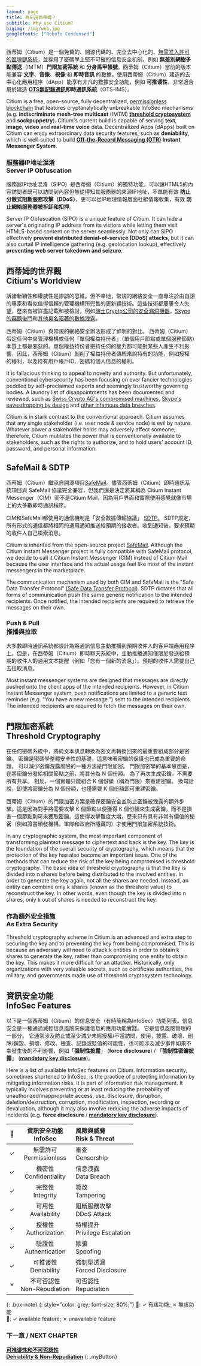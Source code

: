 ```yaml
---
layout: page
title: 為何用西蒂姆？
subtitle: Why use Citium?
bigimg: /img/web.jpg
googlefonts: ["Roboto Condensed"]
---
```


西蒂姆（Citium）是一個免費的、開源代碼的、完全去中心化的、[無需准入許可的區塊鏈系統](https://en.wikipedia.org/wiki/Blockchain#Permissionless)，並採用了密碼學上堅不可摧的信息安全机制，例如 __無差別網樹多點傳送__（IMTM）__門限加密系統__ 和 __分身馬甲帳號__。西蒂姆（Citium）當前的版本能兼容 __文字__、__音像__、__視像__ 和 __即時音訊__ 的數據。使用西蒂姆（Citium）建造的去中心化應用程序（dApp）能享有非凡的數據安全功能，例如 __可推诿性__，非常適合用於建造 **[OTS無記錄通訊](https://en.wikipedia.org/wiki/Off-the-Record_Messaging)即時通訊系統**（OTS-IMS）。

Citium is a free, open-source, fully decentralized, [permissionless blockchain](https://en.wikipedia.org/wiki/Blockchain#Permissionless) that features cryptanalytically unbreakable InfoSec mechanisms (e.g. **indiscriminate mesh-tree multicast** (IMTM) [**threshold cryptosystem**](https://en.wikipedia.org/wiki/Threshold_cryptosystem) and **sockpuppetry**). Citium's current build is capable of serving **text**, **image**, **video** and **real-time voice** data. Decentralized Apps (dApps) built on Citium can enjoy extraordinary data security features, such as **deniability**, which is well-suited to build [**Off-the-Record Messaging (OTR)**](https://en.wikipedia.org/wiki/Off-the-Record_Messaging) **Instant Messenger System**.

### 服務器IP地址混淆<br>Server IP Obfuscation

服務器IP地址混淆（SIPO）是西蒂姆（Citium）的獨特功能，可以讓HTML5的內容訪問者既可以訪問到內容但無從得知其服務器的來源IP地址，不單能有效 **防止分散式阻斷服務攻擊（DDoS）**，更可以從IP地理情報層面杜絕情報收集，有效 **防止網絡服務器被拆卸和扣押**。

Server IP Obfuscation (SIPO) is a unique feature of Citium. It can hide a server's originating IP address from its visitors while letting them visit HTML5-based content on the server seamlessly. Not only can SIPO effectively **prevent distributed denial-of-service (DDoS) attacks**, but it can also curtail IP intelligence gathering (e.g. geolocation lookup), effectively **preventing web server takedown and seizure**.

## 西蒂姆的世界觀<br>Citium's Worldview

訴諸新穎性和權威性是謬誤的思維。但不幸地，常規的網絡安全一直專注於由自詡的專家和看似值得信賴的管理機構所兜售的更新穎技術。這些技術都屢屢令人失望，歷來有被詳盡記載和被檢討，例如[瑞士Crypto公司的安全漏洞機器](https://en.wikipedia.org/wiki/Crypto_AG#Compromised_machines)，[Skype的竊聽後門](https://en.wikipedia.org/wiki/Skype_security#Eavesdropping_by_design)和[其他臭名昭著的數據洩露](https://en.wikipedia.org/wiki/List_of_data_breaches)。

西蒂姆（Citium）與常規的網絡安全辦法形成了鮮明的對比。 西蒂姆（Citium）假定任何中央管理機構或任何「單個權益持份者」（單個用戶節點或單個服務節點）本質上都是邪惡的。單個權益持份者把持任何的權力都可能對某些人產生不利影響，因此，西蒂姆（Citium）剝削了權益持份者傳統來說持有的功能，例如授權的權利，以及持有用戶帳戶ID、密碼和個人信息的權利。

It is fallacious thinking to appeal to novelty and authority. But unfortunately, conventional cybersecurity has been focusing on ever fancier technologies peddled by self-proclaimed experts and seemingly trustworthy governing bodies. A laundry list of disappointments has been documented and reviewed, such as [Swiss Crypto AG's compromised machines](https://en.wikipedia.org/wiki/Crypto_AG#Compromised_machines), [Skype's eavesdropping by design](https://en.wikipedia.org/wiki/Skype_security#Eavesdropping_by_design) and [other infamous data breaches](https://en.wikipedia.org/wiki/List_of_data_breaches).

Citium is in stark contrast to the conventional approach. Citium assumes that any single stakeholder (i.e. user node & service node) is evil by nature. Whatever power a stakeholder holds may adversely affect someone; therefore, Citium mutilates the power that is conventionally available to stakeholders, such as the rights to authorize, and to hold users' account ID, password, and personal information.

## SafeMail & SDTP

西蒂姆（Citium）繼承自開源項目[SafeMail](https://github.com/maikejonne/safeemail)。儘管西蒂姆（Citium）即時通訊系統項目與 SafeMail 協議完全兼容，但我們還是決定將其稱為 Citium Instant Messenger（CIM）而不是Citium Mail，因為用戶界面和實際使用感覺就像市場上的大多數即時通訊程序。

CIM和SafeMail都使用的通信機制是「安全數據傳輸協議」 [SDTP](https://en.wikiversity.org/zh-tw/SDTP)。 SDTP規定，所有形式的通信都將相同的通用通知推送給預期的接收者。收到通知後，要求預期的收件人自己檢索消息。

Citium is inherited from the open-source project [SafeMail](https://github.com/maikejonne/safeemail). Although the Citium Instant Messenger project is fully compatible with SafeMail protocol, we decide to call it Citium Instant Messenger (CIM) instead of Citium Mail because the user interface and the actual usage feel like most of the instant messengers in the marketplace.

The communication mechanism used by both CIM and SafeMail is the "Safe Data Transfer Protocol" [(Safe Data Transfer Protocol)](https://en.wikiversity.org/zh-tw/SDTP). SDTP dictates that all forms of communication push the same generic notification to the intended recipients. Once notified, the intended recipients are required to retrieve the messages on their own.

### Push & Pull<br>推播與拉取

大多數即時通訊系統都設計為將通訊信息主動推播到預期收件人的客戶端應用程序上。但是，在西蒂姆（Citium）即時聊天系統中，主動推播通知僅限於發送給預期的收件人的通用文本提醒（例如「您有一個新的消息」）。預期的收件人需要自己去拉取消息。

Most instant messenger systems are designed that messages are directly pushed onto the client apps of the intended recipients. However, in Citium Instant Messenger system, push notifications are limited to a generic text reminder (e.g. "You have a new message.") sent to the intended recipients. The intended recipients are required to fetch the messages on their own.

## 門限加密系統<br>Threshold Cryptography

在任何密碼系統中，將純文本訊息轉換為密文再轉換回來的最重要組成部分是密鑰。 密鑰是密碼學整體安全性的基礎，這意味著密鑰的保護也已成為重要的命題。 可以減少密鑰洩露風險的一種方法是門限加密。 門限加密學的基本思想是，在將密鑰分發給相關節點之前，將其分為 N 個份額。 為了再次生成密鑰，不需要所有共享。 相反，一個實體只能組合 K 個份額（稱為門限）來重建密鑰。 換句話說，即使將密鑰分為 N 個份額，也僅需要 K 個份額即可重建密鑰。

西蒂姆（Citium）的門限加密方案是確保密鑰安全並防止密鑰被洩露的額外步驟。這是因為對手將需要攻擊 K 個節點以便獲得 K 個份額來生成密鑰，而不是損害一個節點則可來獲取密鑰。這使得攻擊難度大增。歷來只有具有非常有價值的秘密（例如證書頒發機構，軍隊和政府所隱藏的）才使用門限加密系統技術。

In any cryptographic system, the most important component of transforming plaintext message to ciphertext and back is the key. The key is the foundation of the overall security of cryptography, which means that the protection of the key has also become an important issue. One of the methods that can reduce the risk of the key being compromised is threshold cryptography. The basic idea of threshold cryptography is that the key is divided into n shares before being distributed to the involved entities. In order to generate the key again, not all the shares are needed. Instead, an entity can combine only k shares (known as the threshold value) to reconstruct the key. In other words, even though the key is divided into n shares, only k out of shares is needed to reconstruct the key.

### 作為額外安全措施<br>As Extra Security

Threshold cryptography scheme in Citium is an advanced and extra step to securing the key and to preventing the key from being compromised. This is because an adversary will need to attack k entities in order to obtain k shares to generate the key, rather than compromising one entity to obtain the key. This makes it more difficult for an attacker. Historically, only organizations with very valuable secrets, such as certificate authorities, the military, and governments made use of threshold cryptosystem technology.

## 資訊安全功能<br>InfoSec Features

以下是一個西蒂姆（Citium）的信息安全（有時簡稱為InfoSec）功能列表。信息安全是一種通過減輕信息風險來保護信息的應用功能實踐。 它是信息風險管理的一部分。 它通常涉及防止或至少減少未經授權/不當訪問，使用，披露、破壞、刪除/銷毀、損壞、修改、檢查、記錄或貶值的可能性，也可能涉及減少事件如果不幸發生後的不利影響，例如「__强制性披露__」 (__force disclosure__) / 「__強制性密鑰披露__」 ([__mandatory key disclosure__](https://en.wikipedia.org/wiki/Key_disclosure_law))。

Here is a list of available InfoSec features on Citium. Information security, sometimes shortened to InfoSec, is the practice of protecting information by mitigating information risks. It is part of information risk management. It typically involves preventing or at least reducing the probability of unauthorized/inappropriate access, use, disclosure, disruption, deletion/destruction, corruption, modification, inspection, recording or devaluation, although it may also involve reducing the adverse impacts of incidents (e.g. __force disclosure__ / [__mandatory key disclosure__](https://en.wikipedia.org/wiki/Key_disclosure_law)).

| :closed_lock_with_key: | 資訊安全功能<br>InfoSec | 風險與威脅<br>Risk & Threat |
|:--:|:--:|:--|
| ✓ | 無需許可<br>Permissionless | 審查<br>Censorship |
| ✓ | 機密性<br>Confidentiality | 信息洩露<br>Data Breach |
| ✓ | 完整性<br>Integrity | 篡改<br>Tampering |
| ✓ | 可用性<br>Availability | 阻斷服務攻擊<br>DDoS Attack |
| ✓ | 授權性<br>Authorization | 特權提升<br>Privilege Escalation |
| ✓ | 驗證性<br>Authentication | 欺骗<br>Spoofing |
| ✓ | 可推诿性<br>Deniability | 強制型透漏<br>Forced Disclosure |
| ✗ | 不可否認性<br>Non-Repudiation | 可否認性<br>Repudiation |

{: .box-note}
{: style="color: grey; font-size: 80%;"}
:closed_lock_with_key:: ✓ 有該功能; ✗ 無該功能
<br>
:closed_lock_with_key:: ✓ available feature; ✗ unavailable feature

### 下一章 / NEXT CHAPTER
[**可推诿性和不可否認性**](../deniability)<br>
[**Deniability & Non-Repudiation**](../deniability)
{: .myButton}
